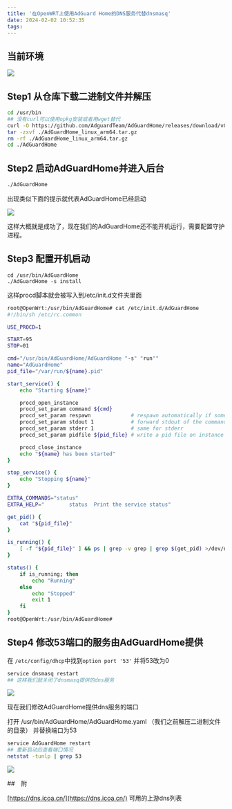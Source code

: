 ```yaml
---
title: '在OpenWRT上使用AdGuard Home的DNS服务代替dnsmasq'
date: 2024-02-02 10:52:35
tags:
---
```


## 当前环境

![](https://cdn.jsdelivr.net/gh/duzhuoshanwai/Image-Hosting@master/img/Screenshot_20240202_112818.png)

## Step1 从仓库下载二进制文件并解压

``````bash
cd /usr/bin
## 没有curl可以使用opkg安装或者用wget替代
curl -O https://github.com/AdguardTeam/AdGuardHome/releases/download/v0.107.42/AdGuardHome_linux_arm64.tar.gz
tar -zxvf ./AdGuardHome_linux_arm64.tar.gz
rm -rf ./AdGuardHome_linux_arm64.tar.gz
cd ./AdGuardHome
``````

## Step2 启动AdGuardHome并进入后台

``````bash
./AdGuardHome
``````

出现类似下面的提示就代表AdGuardHome已经启动

![](https://cdn.jsdelivr.net/gh/duzhuoshanwai/Image-Hosting@master/img/Screenshot_20240202_152653.png)

这样大概就是成功了，现在我们的AdGuardHome还不能开机运行，需要配置守护进程。

## Step3 配置开机启动

``````
cd /usr/bin/AdGuardHome
./AdGuardHome -s install
``````

这样procd脚本就会被写入到/etc/init.d文件夹里面 

``````bash
root@OpenWrt:/usr/bin/AdGuardHome# cat /etc/init.d/AdGuardHome 
#!/bin/sh /etc/rc.common

USE_PROCD=1

START=95
STOP=01

cmd="/usr/bin/AdGuardHome/AdGuardHome "-s" "run""
name="AdGuardHome"
pid_file="/var/run/${name}.pid"

start_service() {
    echo "Starting ${name}"

    procd_open_instance
    procd_set_param command ${cmd}
    procd_set_param respawn             # respawn automatically if something died
    procd_set_param stdout 1            # forward stdout of the command to logd
    procd_set_param stderr 1            # same for stderr
    procd_set_param pidfile ${pid_file} # write a pid file on instance start and remove it on stop

    procd_close_instance
    echo "${name} has been started"
}

stop_service() {
    echo "Stopping ${name}"
}

EXTRA_COMMANDS="status"
EXTRA_HELP="        status  Print the service status"

get_pid() {
    cat "${pid_file}"
}

is_running() {
    [ -f "${pid_file}" ] && ps | grep -v grep | grep $(get_pid) >/dev/null 2>&1
}

status() {
    if is_running; then
        echo "Running"
    else
        echo "Stopped"
        exit 1
    fi
}
root@OpenWrt:/usr/bin/AdGuardHome# 
``````

## Step4 修改53端口的服务由AdGuardHome提供

在 `/etc/config/dhcp`中找到`option port '53'` 并将53改为0

```bash
service dnsmasq restart
## 这样我们就关闭了dnsmasq提供的dns服务
```

![](https://cdn.jsdelivr.net/gh/duzhuoshanwai/Image-Hosting@master/img/Screenshot_20240202_160901.png)

现在我们修改AdGuardHome提供dns服务的端口

打开 /usr/bin/AdGuardHome/AdGuardHome.yaml （我们之前解压二进制文件的目录） 并替换端口为53

```bash
service AdGuardHome restart
## 重新启动后查看端口情况
netstat -tunlp | grep 53
```



![](https://cdn.jsdelivr.net/gh/duzhuoshanwai/Image-Hosting@master/img/Screenshot_20240202_161643.png)

##　附

[https://dns.icoa.cn/](https://dns.icoa.cn/) 可用的上游dns列表

